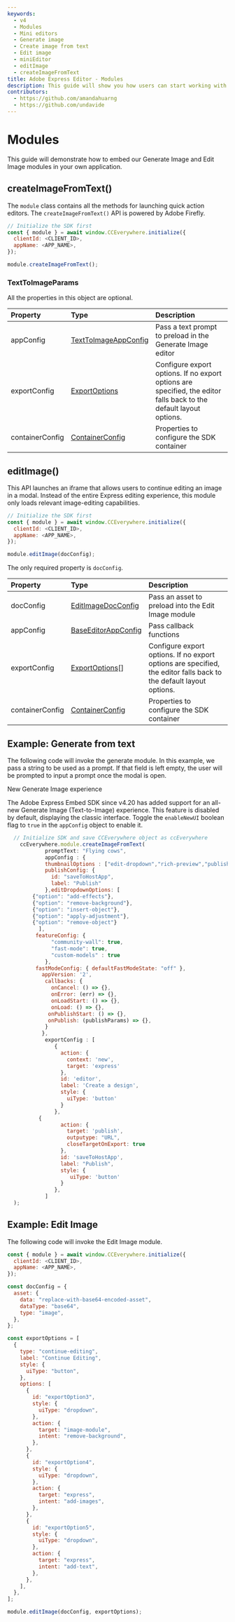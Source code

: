 ```yaml
---
keywords:
  - v4
  - Modules
  - Mini editors
  - Generate image
  - Create image from text
  - Edit image
  - miniEditor
  - editImage
  - createImageFromText
title: Adobe Express Editor - Modules
description: This guide will show you how users can start working with the SDK's editing modules
contributors:
  - https://github.com/amandahuarng
  - https://github.com/undavide
---
```


# Modules

This guide will demonstrate how to embed our Generate Image and Edit Image modules in your own application.

## createImageFromText()

The `module` class contains all the methods for launching quick action editors. The `createImageFromText()` API is powered by Adobe Firefly.

```js
// Initialize the SDK first
const { module } = await window.CCEverywhere.initialize({
  clientId: <CLIENT_ID>,
  appName: <APP_NAME>,
});

module.createImageFromText();
```

### TextToImageParams

All the properties in this object are optional.

| Property        | Type                                                                                                        | Description                                                                                                        |
| :-------------- | :---------------------------------------------------------------------------------------------------------- | :----------------------------------------------------------------------------------------------------------------- |
| appConfig       | [TextToImageAppConfig](../../v4/shared/src/types/module/app-config-types/interfaces/text-to-image-app-config.md) | Pass a text prompt to preload in the Generate Image editor                                                         |
| exportConfig    | [ExportOptions](../../v4/shared/src/types/export-config-types/type-aliases/export-options.md)                 | Configure export options. If no export options are specified, the editor falls back to the default layout options. |
| containerConfig | [ContainerConfig](../../v4/shared/src/types/container-config-types/type-aliases/container-config.md)          | Properties to configure the SDK container                                                                          |

## editImage()

This API launches an iframe that allows users to continue editing an image in a modal. Instead of the entire Express editing experience, this module only loads relevant image-editing capabilities.

```js
// Initialize the SDK first
const { module } = await window.CCEverywhere.initialize({
  clientId: <CLIENT_ID>,
  appName: <APP_NAME>,
});

module.editImage(docConfig);
```

The only required property is `docConfig`.

| Property        | Type                                                                                                     | Description                                                                                                        |
| :-------------- | :------------------------------------------------------------------------------------------------------- | :----------------------------------------------------------------------------------------------------------------- |
| docConfig       | [EditImageDocConfig](../../v4/shared/src/types/module/doc-config-types/interfaces/edit-image-doc-config.md)  | Pass an asset to preload into the Edit Image module                                                                |
| appConfig       | [BaseEditorAppConfig](../../v4/shared/src/types/module/app-config-types/interfaces/edit-image-app-config.md) | Pass callback functions                                                                                            |
| exportConfig    | [ExportOptions](../../v4/shared/src/types/export-config-types/type-aliases/export-options.md)[]            | Configure export options. If no export options are specified, the editor falls back to the default layout options. |
| containerConfig | [ContainerConfig](../../v4/shared/src/types/container-config-types/type-aliases/container-config.md)       | Properties to configure the SDK container                                                                          |

## Example: Generate from text

The following code will invoke the generate module. In this example, we pass a string to be used as a prompt. If that field is left empty, the user will be prompted to input a prompt once the modal is open.

<InlineAlert variant="info" slots="header, text1" />

New Generate Image experience

The Adobe Express Embed SDK since v4.20 has added support for an all-new Generate Image (Text-to-Image) experience. This feature is disabled by default, displaying the classic interface. Toggle the `enableNewUI` boolean flag to `true` in the `appConfig` object to enable it.

```js
  // Initialize SDK and save CCEverywhere object as ccEverywhere 
    ccEverywhere.module.createImageFromText(
            promptText: "Flying cows",
            appConfig : { 
            thumbnailOptions : ["edit-dropdown","rich-preview","publish"],
            publishConfig: {
              id: "saveToHostApp",
              label: "Publish"
            },editDropdownOptions: [
  		{"option": "add-effects"},
  		{"option": "remove-background"},
  		{"option": "insert-object"},
  		{"option": "apply-adjustment"},
  		{"option": "remove-object"}
	      ],
	     featureConfig: {
              "community-wall": true,
              "fast-mode": true,
              "custom-models" : true
            },
	     fastModeConfig: { defaultFastModeState: "off" },
           appVersion: '2',
            callbacks: {
              onCancel: () => {}, 
              onError: (err) => {},
              onLoadStart: () => {}, 
              onLoad: () => {},
             onPublishStart: () => {},
             onPublish: (publishParams) => {},
            }
           },
            exportConfig : [
               {
                 action: {
                   context: 'new',
                   target: 'express'
                 },
                 id: 'editor',
                 label: 'Create a design',
                 style: {
                   uiType: 'button'
                 }
               }, 
		  {
                 action: {
                   target: 'publish',
                   outputype: "URL",
                   closeTargetOnExport: true
                 },
                 id: 'saveToHostApp',
                 label: "Publish",
                 style: {
                    uiType: 'button'
                 }
               },
            ] 
  );
```

## Example: Edit Image

The following code will invoke the Edit Image module.

```js
const { module } = await window.CCEverywhere.initialize({
  clientId: <CLIENT_ID>,
  appName: <APP_NAME>,
});

const docConfig = {
  asset: {
    data: "replace-with-base64-encoded-asset",
    dataType: "base64",
    type: "image",
  },
};

const exportOptions = [
  {
    type: "continue-editing",
    label: "Continue Editing",
    style: {
      uiType: "button",
    },
    options: [
      {
        id: "exportOption3",
        style: {
          uiType: "dropdown",
        },
        action: {
          target: "image-module",
          intent: "remove-background",
        },
      },
      {
        id: "exportOption4",
        style: {
          uiType: "dropdown",
        },
        action: {
          target: "express",
          intent: "add-images",
        },
      },
      {
        id: "exportOption5",
        style: {
          uiType: "dropdown",
        },
        action: {
          target: "express",
          intent: "add-text",
        },
      },
    ],
  },
];

module.editImage(docConfig, exportOptions);
```
